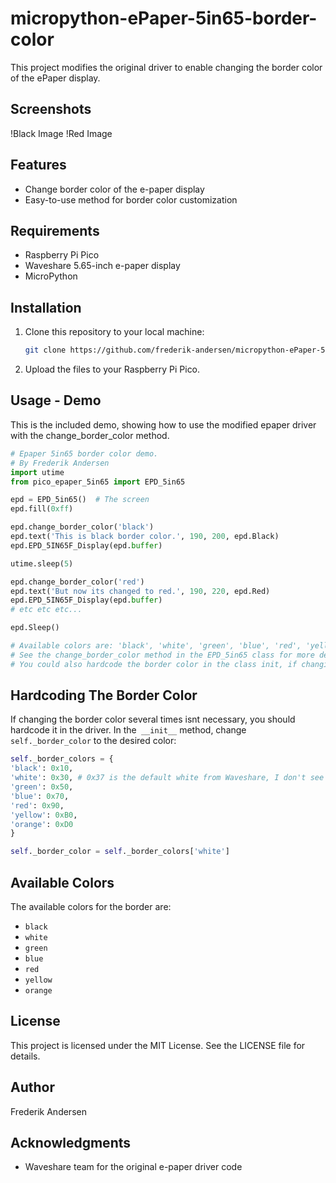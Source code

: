 # micropython-ePaper-5in65-border-color
This project modifies the original driver to enable changing the border color of the ePaper display.

## Screenshots
!Black Image
!Red Image

## Features
- Change border color of the e-paper display
- Easy-to-use method for border color customization

## Requirements
- Raspberry Pi Pico
- Waveshare 5.65-inch e-paper display
- MicroPython

## Installation
1. Clone this repository to your local machine:
    ```bash
    git clone https://github.com/frederik-andersen/micropython-ePaper-5in65-border-color.git
    ```
2. Upload the files to your Raspberry Pi Pico.

## Usage - Demo
This is the included demo, showing how to use the modified epaper driver with the change_border_color method.
```python
# Epaper 5in65 border color demo.
# By Frederik Andersen
import utime
from pico_epaper_5in65 import EPD_5in65

epd = EPD_5in65()  # The screen
epd.fill(0xff)

epd.change_border_color('black')
epd.text('This is black border color.', 190, 200, epd.Black)
epd.EPD_5IN65F_Display(epd.buffer)

utime.sleep(5)

epd.change_border_color('red')
epd.text('But now its changed to red.', 190, 220, epd.Red)
epd.EPD_5IN65F_Display(epd.buffer)
# etc etc etc...

epd.Sleep()

# Available colors are: 'black', 'white', 'green', 'blue', 'red', 'yellow', 'orange'.
# See the change_border_color method in the EPD_5in65 class for more details on how it works.
# You could also hardcode the border color in the class init, if changing it several times is not needed.

```
## Hardcoding The Border Color
If changing the border color several times isnt necessary, you should hardcode it in the driver.
In the` __init__` method, change `self._border_color` to the desired color:
```python
self._border_colors = {
'black': 0x10,
'white': 0x30, # 0x37 is the default white from Waveshare, I don't see any difference with using 0x30 instead.
'green': 0x50,
'blue': 0x70,
'red': 0x90,
'yellow': 0xB0,
'orange': 0xD0
}

self._border_color = self._border_colors['white'] 
```

## Available Colors
The available colors for the border are:
- `black`
- `white`
- `green`
- `blue`
- `red`
- `yellow`
- `orange`

## License
This project is licensed under the MIT License. See the LICENSE file for details.

## Author
Frederik Andersen

## Acknowledgments
- Waveshare team for the original e-paper driver code
